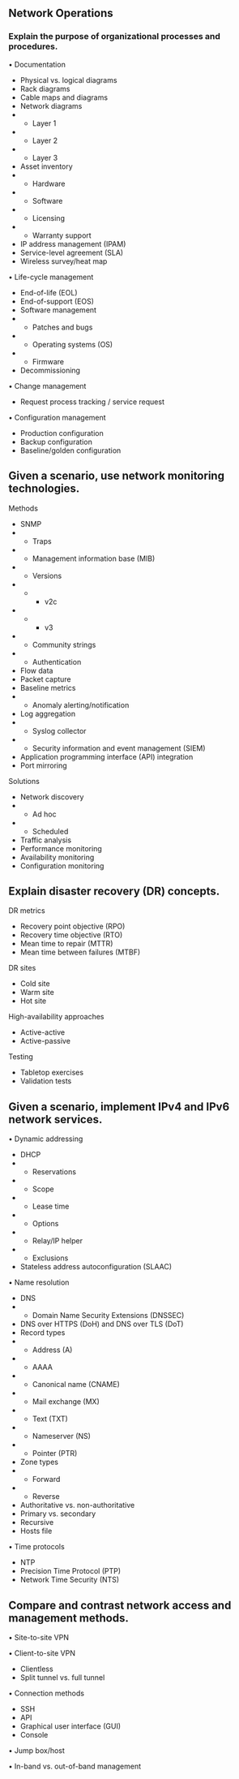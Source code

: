 ## Network Operations

### Explain the purpose of organizational processes and procedures. 

• Documentation
- Physical vs. logical diagrams
- Rack diagrams
- Cable maps and diagrams
- Network diagrams
- - Layer 1
- - Layer 2
- - Layer 3
- Asset inventory
- - Hardware
- - Software 
- - Licensing 
- - Warranty support
- IP address management (IPAM)
- Service-level agreement (SLA)
- Wireless survey/heat map

• Life-cycle management
- End-of-life (EOL)
- End-of-support (EOS)
- Software management
- - Patches and bugs 
- - Operating systems (OS) 
- - Firmware
- Decommissioning

• Change management
- Request process tracking / service request

• Configuration management
- Production configuration
- Backup configuration
- Baseline/golden configuration

## Given a scenario, use network monitoring technologies. 

Methods
- SNMP
- - Traps
- - Management information base (MIB)
- - Versions
- - - v2c
- - - v3
- - Community strings
- - Authentication
- Flow data
- Packet capture
- Baseline metrics
- - Anomaly alerting/notification
- Log aggregation
- - Syslog collector
- - Security information and event management (SIEM)
- Application programming interface (API) integration
- Port mirroring

Solutions
- Network discovery
- - Ad hoc
- - Scheduled
- Traffic analysis
- Performance monitoring
- Availability monitoring
- Configuration monitoring

## Explain disaster recovery (DR) concepts. 

DR metrics
- Recovery point objective (RPO)
- Recovery time objective (RTO)
- Mean time to repair (MTTR)
- Mean time between failures
(MTBF)

DR sites
- Cold site
- Warm site
- Hot site

High-availability approaches
- Active-active
- Active-passive

Testing
- Tabletop exercises
- Validation tests

## Given a scenario, implement IPv4 and IPv6 network services.

• Dynamic addressing
- DHCP
- - Reservations
- - Scope
- - Lease time
- - Options
- - Relay/IP helper
- - Exclusions
- Stateless address autoconfiguration (SLAAC)

• Name resolution

- DNS
- - Domain Name Security Extensions (DNSSEC)
- DNS over HTTPS (DoH) and DNS over TLS (DoT)
- Record types
- - Address (A)
- - AAAA
- - Canonical name (CNAME)
- - Mail exchange (MX)
- - Text (TXT)
- - Nameserver (NS)
- - Pointer (PTR)
- Zone types
- - Forward
- - Reverse
- Authoritative vs. non-authoritative
- Primary vs. secondary
- Recursive
- Hosts file

• Time protocols
- NTP
- Precision Time Protocol (PTP)
- Network Time Security (NTS)

## Compare and contrast network access and management methods.
• Site-to-site VPN

• Client-to-site VPN
- Clientless
- Split tunnel vs. full tunnel

• Connection methods
- SSH
- API
- Graphical user interface (GUI)
- Console

• Jump box/host

• In-band vs. out-of-band management


